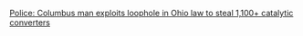 [Police: Columbus man exploits loophole in Ohio law to steal 1,100+ catalytic converters](https://youtu.be/tZznO9KT-rw)
